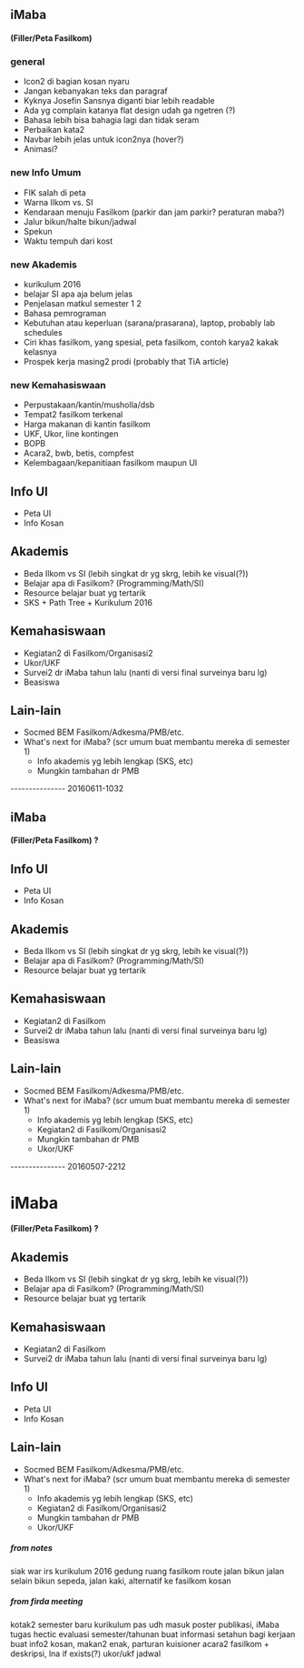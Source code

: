 ## iMaba

#### (Filler/Peta Fasilkom)

### general
  - Icon2 di bagian kosan nyaru
  - Jangan kebanyakan teks dan paragraf
  - Kyknya Josefin Sansnya diganti biar lebih readable
  - Ada yg complain katanya flat design udah ga ngetren (?)
  - Bahasa lebih bisa bahagia lagi dan tidak seram
  - Perbaikan kata2
  - Navbar lebih jelas untuk icon2nya (hover?)
  - Animasi?

### new Info Umum
  - FIK salah di peta
  - Warna Ilkom vs. SI
  - Kendaraan menuju Fasilkom (parkir dan jam parkir? peraturan maba?)
  - Jalur bikun/halte bikun/jadwal
  - Spekun
  - Waktu tempuh dari kost

### new Akademis
  - kurikulum 2016
  - belajar SI apa aja belum jelas
  - Penjelasan matkul semester 1 2
  - Bahasa pemrograman
  - Kebutuhan atau keperluan (sarana/prasarana), laptop, probably lab schedules
  - Ciri khas fasilkom, yang spesial, peta fasilkom, contoh karya2 kakak kelasnya
  - Prospek kerja masing2 prodi (probably that TiA article)

### new Kemahasiswaan
  - Perpustakaan/kantin/musholla/dsb
  - Tempat2 fasilkom terkenal
  - Harga makanan di kantin fasilkom
  - UKF, Ukor, line kontingen
  - BOPB
  - Acara2, bwb, betis, compfest
  - Kelembagaan/kepanitiaan fasilkom maupun UI

## Info UI
  - Peta UI
  - Info Kosan

## Akademis
  - Beda Ilkom vs SI (lebih singkat dr yg skrg, lebih ke visual(?))
  - Belajar apa di Fasilkom? (Programming/Math/SI)
  - Resource belajar buat yg tertarik 
  - SKS + Path Tree + Kurikulum 2016

## Kemahasiswaan
  - Kegiatan2 di Fasilkom/Organisasi2
  - Ukor/UKF  
  - Survei2 dr iMaba tahun lalu (nanti di versi final surveinya baru lg)
  - Beasiswa

## Lain-lain
  - Socmed BEM Fasilkom/Adkesma/PMB/etc. 
  - What's next for iMaba? (scr umum buat membantu mereka di semester 1)
    - Info akademis yg lebih lengkap (SKS, etc)
    - Mungkin tambahan dr PMB

--------------- 20160611-1032

## iMaba

#### (Filler/Peta Fasilkom) ?

## Info UI
  - Peta UI
  - Info Kosan

## Akademis
  - Beda Ilkom vs SI (lebih singkat dr yg skrg, lebih ke visual(?))
  - Belajar apa di Fasilkom? (Programming/Math/SI)
  - Resource belajar buat yg tertarik 

## Kemahasiswaan
  - Kegiatan2 di Fasilkom
  - Survei2 dr iMaba tahun lalu (nanti di versi final surveinya baru lg)
  - Beasiswa

## Lain-lain
  - Socmed BEM Fasilkom/Adkesma/PMB/etc. 
  - What's next for iMaba? (scr umum buat membantu mereka di semester 1)
    - Info akademis yg lebih lengkap (SKS, etc)
    - Kegiatan2 di Fasilkom/Organisasi2
    - Mungkin tambahan dr PMB
    - Ukor/UKF

--------------- 20160507-2212

# iMaba

#### (Filler/Peta Fasilkom) ?

## Akademis
  - Beda Ilkom vs SI (lebih singkat dr yg skrg, lebih ke visual(?))
  - Belajar apa di Fasilkom? (Programming/Math/SI)
  - Resource belajar buat yg tertarik 

## Kemahasiswaan
  - Kegiatan2 di Fasilkom
  - Survei2 dr iMaba tahun lalu (nanti di versi final surveinya baru lg)

## Info UI
  - Peta UI
  - Info Kosan

## Lain-lain
  - Socmed BEM Fasilkom/Adkesma/PMB/etc. 
  - What's next for iMaba? (scr umum buat membantu mereka di semester 1)
    - Info akademis yg lebih lengkap (SKS, etc)
    - Kegiatan2 di Fasilkom/Organisasi2
    - Mungkin tambahan dr PMB
    - Ukor/UKF

##### from notes
siak war
irs
kurikulum 2016
gedung ruang fasilkom
route jalan bikun
jalan selain bikun
sepeda, jalan kaki, alternatif ke fasilkom
kosan

##### from firda meeting
kotak2 semester baru
kurikulum pas udh masuk
poster publikasi, iMaba
tugas hectic
evaluasi semester/tahunan
buat informasi setahun
bagi kerjaan buat info2 kosan, makan2 enak, parturan
kuisioner
acara2 fasilkom + deskripsi, lna if exists(?)
ukor/ukf jadwal